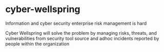 # cyber-wellspring
Information and cyber security enterprise risk management is hard

Cyber Wellspring will solve the problem by managing risks, threats, and vulnerabilities from security tool source and adhoc incidents reported by people within the organization
